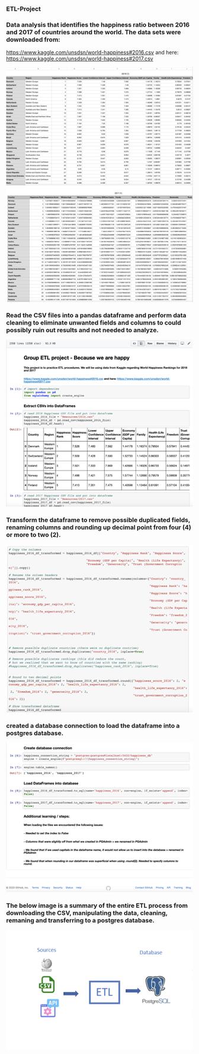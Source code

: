 ### ETL-Project


### Data analysis that identifies the happiness ratio between 2016 and 2017 of countries around the world. The data sets were downloaded from:

https://www.kaggle.com/unsdsn/world-happiness#2016.csv and here: https://www.kaggle.com/unsdsn/world-happiness#2017.csv


![](Image/2016csv.png)
![](Image/2017csv.png)

### Read the CSV files into a pandas dataframe and perform data cleaning to eliminate unwanted fields and columns to could possibly ruin out results and not needed to analyze.

![](Image/notebook.png)

### Transform the dataframe to remove possible duplicated fields, renaming columns and rounding up decimal point from four (4) or more to two (2).

![](Image/transform.png)

### created a database connection to load the dataframe into a postgres database. 

![](Image/connection.png)

### The below image is a summary of the entire ETL process from downloading the CSV, manipulating the data, cleaning, remaning and transferring to a postgres database.

![](Image/database.png)



